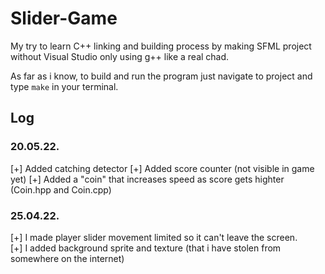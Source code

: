 ﻿# Slider-Game

My try to learn C++ linking and building process by making SFML project without Visual Studio only using g++ like a real chad.

As far as i know, to build and run the program just navigate to project and type `make` in your terminal.

## Log

### 20.05.22.

[+] Added catching detector
[+] Added score counter (not visible in game yet)
[+] Added a "coin" that increases speed as score gets highter (Coin.hpp and Coin.cpp)

### 25.04.22.
[+] I made player slider movement limited so it can't leave the screen.\
[+] I added background sprite and texture (that i have stolen from somewhere on the internet)
